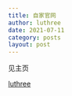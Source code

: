 ```yaml
---
title: 自家官网
author: luthree
date: 2021-07-11
category: posts
layout: post
---
```


见主页

[luthree](https://luthr.ee)

